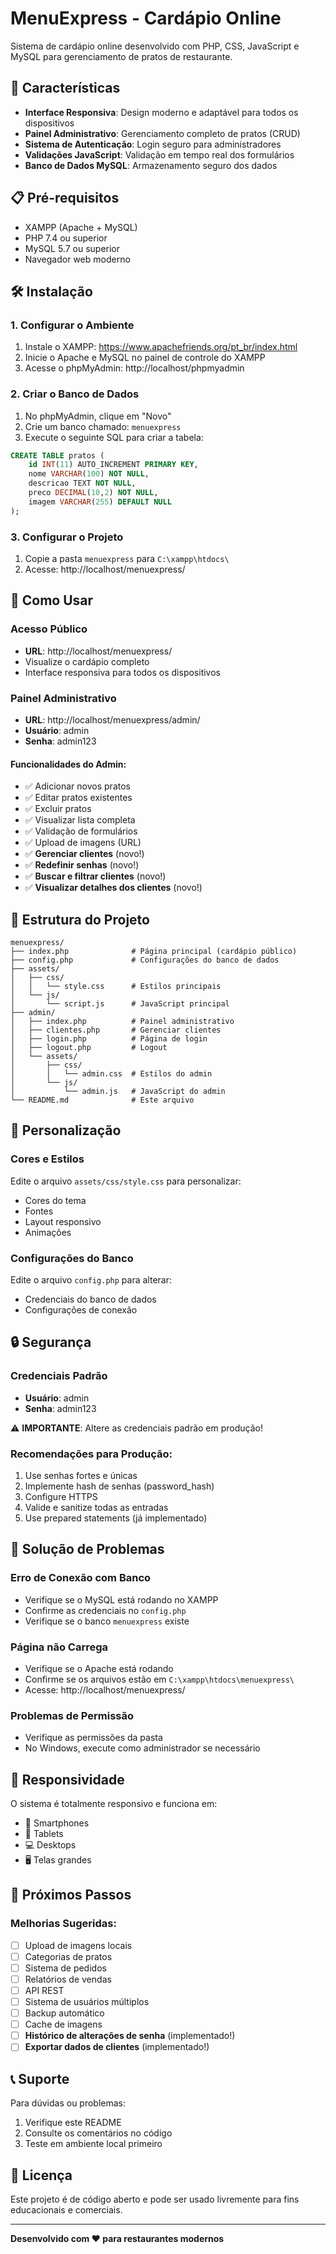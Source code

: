 # MenuExpress - Cardápio Online

Sistema de cardápio online desenvolvido com PHP, CSS, JavaScript e MySQL para gerenciamento de pratos de restaurante.

## 🚀 Características

- **Interface Responsiva**: Design moderno e adaptável para todos os dispositivos
- **Painel Administrativo**: Gerenciamento completo de pratos (CRUD)
- **Sistema de Autenticação**: Login seguro para administradores
- **Validações JavaScript**: Validação em tempo real dos formulários
- **Banco de Dados MySQL**: Armazenamento seguro dos dados

## 📋 Pré-requisitos

- XAMPP (Apache + MySQL)
- PHP 7.4 ou superior
- MySQL 5.7 ou superior
- Navegador web moderno

## 🛠️ Instalação

### 1. Configurar o Ambiente

1. Instale o XAMPP: https://www.apachefriends.org/pt_br/index.html
2. Inicie o Apache e MySQL no painel de controle do XAMPP
3. Acesse o phpMyAdmin: http://localhost/phpmyadmin

### 2. Criar o Banco de Dados

1. No phpMyAdmin, clique em "Novo"
2. Crie um banco chamado: `menuexpress`
3. Execute o seguinte SQL para criar a tabela:

```sql
CREATE TABLE pratos (
    id INT(11) AUTO_INCREMENT PRIMARY KEY,
    nome VARCHAR(100) NOT NULL,
    descricao TEXT NOT NULL,
    preco DECIMAL(10,2) NOT NULL,
    imagem VARCHAR(255) DEFAULT NULL
);
```

### 3. Configurar o Projeto

1. Copie a pasta `menuexpress` para `C:\xampp\htdocs\`
2. Acesse: http://localhost/menuexpress/

## 🎯 Como Usar

### Acesso Público
- **URL**: http://localhost/menuexpress/
- Visualize o cardápio completo
- Interface responsiva para todos os dispositivos

### Painel Administrativo
- **URL**: http://localhost/menuexpress/admin/
- **Usuário**: admin
- **Senha**: admin123

#### Funcionalidades do Admin:
- ✅ Adicionar novos pratos
- ✅ Editar pratos existentes
- ✅ Excluir pratos
- ✅ Visualizar lista completa
- ✅ Validação de formulários
- ✅ Upload de imagens (URL)
- ✅ **Gerenciar clientes** (novo!)
- ✅ **Redefinir senhas** (novo!)
- ✅ **Buscar e filtrar clientes** (novo!)
- ✅ **Visualizar detalhes dos clientes** (novo!)

## 📁 Estrutura do Projeto

```
menuexpress/
├── index.php              # Página principal (cardápio público)
├── config.php             # Configurações do banco de dados
├── assets/
│   ├── css/
│   │   └── style.css      # Estilos principais
│   └── js/
│       └── script.js      # JavaScript principal
├── admin/
│   ├── index.php          # Painel administrativo
│   ├── clientes.php       # Gerenciar clientes
│   ├── login.php          # Página de login
│   ├── logout.php         # Logout
│   └── assets/
│       ├── css/
│       │   └── admin.css  # Estilos do admin
│       └── js/
│           └── admin.js   # JavaScript do admin
└── README.md              # Este arquivo
```

## 🎨 Personalização

### Cores e Estilos
Edite o arquivo `assets/css/style.css` para personalizar:
- Cores do tema
- Fontes
- Layout responsivo
- Animações

### Configurações do Banco
Edite o arquivo `config.php` para alterar:
- Credenciais do banco de dados
- Configurações de conexão

## 🔒 Segurança

### Credenciais Padrão
- **Usuário**: admin
- **Senha**: admin123

⚠️ **IMPORTANTE**: Altere as credenciais padrão em produção!

### Recomendações para Produção:
1. Use senhas fortes e únicas
2. Implemente hash de senhas (password_hash)
3. Configure HTTPS
4. Valide e sanitize todas as entradas
5. Use prepared statements (já implementado)

## 🐛 Solução de Problemas

### Erro de Conexão com Banco
- Verifique se o MySQL está rodando no XAMPP
- Confirme as credenciais no `config.php`
- Verifique se o banco `menuexpress` existe

### Página não Carrega
- Verifique se o Apache está rodando
- Confirme se os arquivos estão em `C:\xampp\htdocs\menuexpress\`
- Acesse: http://localhost/menuexpress/

### Problemas de Permissão
- Verifique as permissões da pasta
- No Windows, execute como administrador se necessário

## 📱 Responsividade

O sistema é totalmente responsivo e funciona em:
- 📱 Smartphones
- 📱 Tablets
- 💻 Desktops
- 🖥️ Telas grandes

## 🚀 Próximos Passos

### Melhorias Sugeridas:
- [ ] Upload de imagens locais
- [ ] Categorias de pratos
- [ ] Sistema de pedidos
- [ ] Relatórios de vendas
- [ ] API REST
- [ ] Sistema de usuários múltiplos
- [ ] Backup automático
- [ ] Cache de imagens
- [ ] **Histórico de alterações de senha** (implementado!)
- [ ] **Exportar dados de clientes** (implementado!)

## 📞 Suporte

Para dúvidas ou problemas:
1. Verifique este README
2. Consulte os comentários no código
3. Teste em ambiente local primeiro

## 📄 Licença

Este projeto é de código aberto e pode ser usado livremente para fins educacionais e comerciais.

---

**Desenvolvido com ❤️ para restaurantes modernos**
